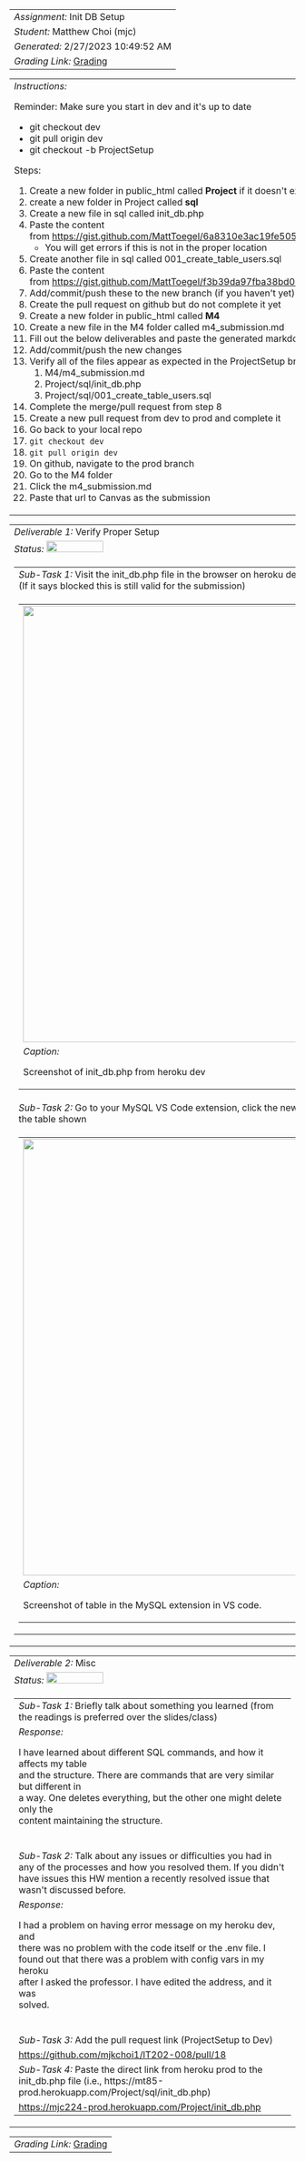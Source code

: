 <table><tr><td> <em>Assignment: </em> Init DB Setup</td></tr>
<tr><td> <em>Student: </em> Matthew Choi (mjc)</td></tr>
<tr><td> <em>Generated: </em> 2/27/2023 10:49:52 AM</td></tr>
<tr><td> <em>Grading Link: </em> <a rel="noreferrer noopener" href="https://learn.ethereallab.app/homework/IT202-008-S23/init-db-setup/grade/mjc" target="_blank">Grading</a></td></tr></table>
<table><tr><td> <em>Instructions: </em> <p>Reminder: Make sure you start in dev and it's up to date</p><ul><li>git checkout dev</li><li>git pull origin dev</li><li>git checkout -b ProjectSetup</li></ul><p>Steps:</p><ol><li>Create a new folder in public_html called <b>Project </b>if it doesn't exist</li><li>create a new folder in Project called <b>sql</b></li><li>Create a new file in sql called init_db.php</li><li>Paste the content from&nbsp;<a href="https://gist.github.com/MattToegel/6a8310e3ac19fe505870e5ebfa8cf4ea">https://gist.github.com/MattToegel/6a8310e3ac19fe505870e5ebfa8cf4ea</a><ul><li>You will get errors if this is not in the proper location</li></ul></li><li>Create another file in sql called 001_create_table_users.sql</li><li>Paste the content from&nbsp;<a href="https://gist.github.com/MattToegel/f3b39da97fba38bd04fc7073ad0a627e">https://gist.github.com/MattToegel/f3b39da97fba38bd04fc7073ad0a627e</a></li><li>Add/commit/push these to the new branch (if you haven't yet)</li><li>Create the pull request on github but do not complete it yet</li><li>Create a new folder in public_html called <b>M4</b></li><li>Create a new file in the M4 folder called m4_submission.md</li><li>Fill out the below deliverables and paste the generated markdown in the file</li><li>Add/commit/push the new changes</li><li>Verify all of the files appear as expected in the ProjectSetup branch<ol><li>M4/m4_submission.md</li><li>Project/sql/init_db.php</li><li>Project/sql/001_create_table_users.sql</li></ol></li><li>Complete the merge/pull request from step 8</li><li>Create a new pull request from dev to prod and complete it</li><li>Go back to your local repo</li><li><code>git checkout dev</code></li><li><code>git pull origin dev</code></li><li>On github, navigate to the prod branch</li><li>Go to the M4 folder</li><li>Click the m4_submission.md</li><li>Paste that url to Canvas as the submission</li></ol></td></tr></table>
<table><tr><td> <em>Deliverable 1: </em> Verify Proper Setup </td></tr><tr><td><em>Status: </em> <img width="100" height="20" src="https://user-images.githubusercontent.com/54863474/211707773-e6aef7cb-d5b2-4053-bbb1-b09fc609041e.png"></td></tr>
<tr><td><table><tr><td> <em>Sub-Task 1: </em> Visit the init_db.php file in the browser on heroku dev and screenshot the working output (If it says blocked this is still valid for the submission)</td></tr>
<tr><td><table><tr><td><img width="768px" src="https://user-images.githubusercontent.com/116091558/221607741-7c18d97f-41dc-42bb-b460-6c247648a871.png"/></td></tr>
<tr><td> <em>Caption:</em> <p>Screenshot of init_db.php from heroku dev<br></p>
</td></tr>
</table></td></tr>
<tr><td> <em>Sub-Task 2: </em> Go to your MySQL VS Code extension, click the new table that was generated, screenshot the table shown</td></tr>
<tr><td><table><tr><td><img width="768px" src="https://user-images.githubusercontent.com/116091558/221608429-b777dc7b-a05d-4072-b2e7-37bc37896362.png"/></td></tr>
<tr><td> <em>Caption:</em> <p>Screenshot of table in the MySQL extension in VS code.<br></p>
</td></tr>
</table></td></tr>
</table></td></tr>
<table><tr><td> <em>Deliverable 2: </em> Misc </td></tr><tr><td><em>Status: </em> <img width="100" height="20" src="https://user-images.githubusercontent.com/54863474/211707773-e6aef7cb-d5b2-4053-bbb1-b09fc609041e.png"></td></tr>
<tr><td><table><tr><td> <em>Sub-Task 1: </em> Briefly talk about something you learned (from the readings is preferred over the slides/class)</td></tr>
<tr><td> <em>Response:</em> <p>I have learned about different SQL commands, and how it affects my table<br>and the structure. There are commands that are very similar but different in<br>a way. One deletes everything, but the other one might delete only the<br>content maintaining the structure.<br></p><br></td></tr>
<tr><td> <em>Sub-Task 2: </em> Talk about any issues or difficulties you had in any of the processes and how you resolved them. If you didn't have issues this HW mention a recently resolved issue that wasn't discussed before.</td></tr>
<tr><td> <em>Response:</em> <p>I had a problem on having error message on my heroku dev, and<br>there was no problem with the code itself or the .env file. I<br>found out that there was a problem with config vars in my heroku<br>after I asked the professor. I have edited the address, and it was<br>solved.<br></p><br></td></tr>
<tr><td> <em>Sub-Task 3: </em> Add the pull request link (ProjectSetup to Dev)</td></tr>
<tr><td> <a rel="noreferrer noopener" target="_blank" href="https://github.com/mjkchoi1/IT202-008/pull/18">https://github.com/mjkchoi1/IT202-008/pull/18</a> </td></tr>
<tr><td> <em>Sub-Task 4: </em> Paste the direct link from heroku prod to the init_db.php file (i.e., https://mt85-prod.herokuapp.com/Project/sql/init_db.php)</td></tr>
<tr><td> <a rel="noreferrer noopener" target="_blank" href="https://mjc224-prod.herokuapp.com/Project/init_db.php">https://mjc224-prod.herokuapp.com/Project/init_db.php</a> </td></tr>
</table></td></tr>
<table><tr><td><em>Grading Link: </em><a rel="noreferrer noopener" href="https://learn.ethereallab.app/homework/IT202-008-S23/init-db-setup/grade/mjc" target="_blank">Grading</a></td></tr></table>